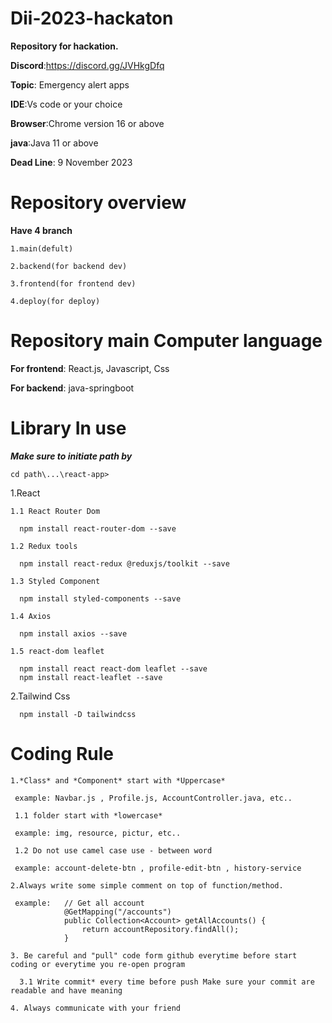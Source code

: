 # Dii-2023-hackaton
 **Repository for hackation.**
 
 **Discord**:https://discord.gg/JVHkgDfq

 **Topic**: Emergency alert apps

 **IDE**:Vs code or your choice
 
 **Browser**:Chrome version 16 or above

 **java**:Java 11 or above

 **Dead Line**: 9 November 2023
# Repository overview
 **Have 4 branch**
 
    1.main(defult)

    2.backend(for backend dev)

    3.frontend(for frontend dev)

    4.deploy(for deploy)
# Repository main Computer language
 **For frontend**: React.js, Javascript, Css

 **For backend**: java-springboot

# Library In use
 ***Make sure to initiate path by***

    cd path\...\react-app> 
    
  1.React

    1.1 React Router Dom

      npm install react-router-dom --save

    1.2 Redux tools

      npm install react-redux @reduxjs/toolkit --save

    1.3 Styled Component

      npm install styled-components --save

    1.4 Axios

      npm install axios --save

    1.5 react-dom leaflet

      npm install react react-dom leaflet --save
      npm install react-leaflet --save

  2.Tailwind Css

      npm install -D tailwindcss

 # Coding Rule
    1.*Class* and *Component* start with *Uppercase*

     example: Navbar.js , Profile.js, AccountController.java, etc..

     1.1 folder start with *lowercase*

     example: img, resource, pictur, etc..

     1.2 Do not use camel case use - between word

     example: account-delete-btn , profile-edit-btn , history-service

    2.Always write some simple comment on top of function/method.

     example:   // Get all account
                @GetMapping("/accounts")
                public Collection<Account> getAllAccounts() {
                    return accountRepository.findAll();
                }
              
    3. Be careful and "pull" code form github everytime before start coding or everytime you re-open program

      3.1 Write commit* every time before push Make sure your commit are readable and have meaning

    4. Always communicate with your friend

  




